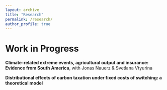 ```yaml
---
layout: archive
title: "Research"
permalink: /research/
author_profile: true
---
```



Work in Progress
======
**Climate-related extreme events, agricultural output and insurance: Evidence from South America**, with Jonas Nauerz & Svetlana Vtyurina

**Distributional effects of carbon taxation under fixed costs of switching: a theoretical model**





